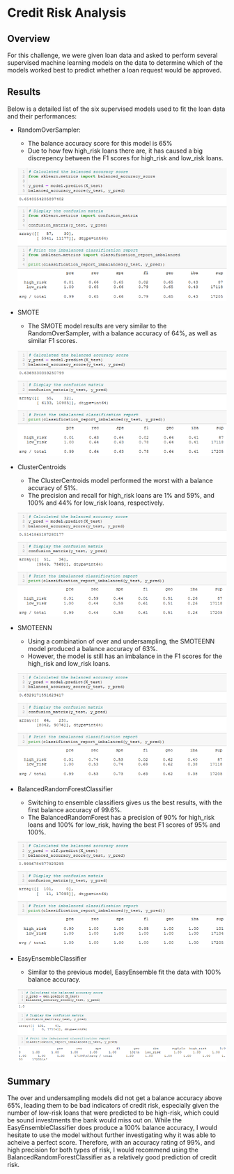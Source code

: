 # Credit Risk Analysis
## Overview
For this challenge, we were given loan data and asked to perform several supervised machine learning models on the data to determine which of the models worked best to predict whether a loan request would be approved. 

## Results
Below is a detailed list of the six supervised models used to fit the loan data and their performances:
    
* RandomOverSampler:
    * The balance accuracy score for this model is 65%
    * Due to how few high_risk loans there are, it has caused a   big discrepency between the F1 scores for high_risk and low_risk loans.

    ![Random Over Samnpler Results](resources/ros.png)

* SMOTE
    * The SMOTE model results are very similar to the RandomOverSampler, with a balance accuracy of 64%, as well as similar F1 scores. 

    ![SMOTE Results](resources/smote.png)

* ClusterCentroids
    * The ClusterCentroids model performed the worst with a balance accuracy of 51%.
    * The precision and recall for high_risk loans are 1% and 59%, and 100% and 44% for low_risk loans, respectively.

    ![Cluster Results](resources/cc.png)

* SMOTEENN
    * Using a combination of over and undersampling, the SMOTEENN model produced a balance accuracy of 63%.
    * However, the model is still has an imbalance in the F1 scores for the high_risk and low_risk loans.

    ![SMOTEENN Results](resources/smoteenn.png)

* BalancedRandomForestClassifier
    * Switching to ensemble classifiers gives us the best results, with the first balance accuracy of 99.6%.
    * The BalancedRandomForest has a precision of 90% for high_risk loans and 100% for low_risk, having the best F1 scores of 95% and 100%.

    ![Balanced Random Forest Results](resources/clf.png)

* EasyEnsembleClassifier
    * Similar to the previous model, EasyEnsemble fit the data with 100% balance accuracy.

    ![Easy Ensemble Results](resources/eec.png)

## Summary
The over and undersampling models did not get a balance accuracy above 65%, leading them to be bad indicators of credit risk, especially given the number of low-risk loans that were predicted to be high-risk, which could be sound investments the bank would miss out on. While the EasyEnsembleClassifier does produce a 100% balance accuracy, I would hesitate to use the model without further investigating why it was able to acheive a perfect score. Therefore, with an accuracy rating of 99%, and high precision for both types of risk, I would recommend using the BalancedRandomForestClassifier as a relatively good prediction of credit risk.